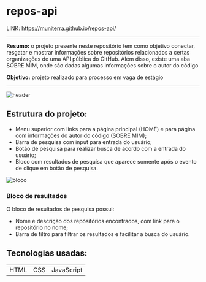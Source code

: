 # repos-api
LINK: https://muniterra.github.io/repos-api/
<hr>

<p><strong>Resumo:</strong> o projeto presente neste repositório tem como objetivo conectar, resgatar e mostrar informações sobre repositórios relacionados a certas organizações 
  de uma API pública do GitHub. Além disso, existe uma aba SOBRE MIM, onde são dadas algumas informações sobre o autor do código</p>

<p><strong>Objetivo:</strong> projeto realizado para processo em vaga de estágio</p>

<hr>

![header](https://user-images.githubusercontent.com/92697169/158181804-f549a680-281c-43e3-b6ae-1d7fffc95749.png)

## Estrutura do projeto:
+ Menu superior com links para a página principal (HOME) e para página com informações do autor do código (SOBRE MIM);
+ Barra de pesquisa com input para entrada do usuário;
+ Botão de pesquisa para realizar busca de acordo com a entrada do usuário;
+ Bloco com resultados de pesquisa que aparece somente após o evento de clique em botão de pesquisa.

![bloco](https://user-images.githubusercontent.com/92697169/158182521-f7305db6-f922-4942-ab7f-5f798a51b45d.png)

### Bloco de resultados
O bloco de resultados de pesquisa possui:
+ Nome e descrição dos repósitórios encontrados, com link para o repositório no nome;
+ Barra de filtro para filtrar os resultados e facilitar a busca do usuário.

## Tecnologias usadas:

<table>
  <tr>
    <td>HTML</td>
    <td>CSS</td>
    <td>JavaScript</td>
  </tr>
</table>
